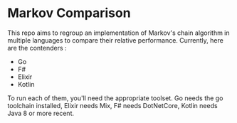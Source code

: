 # Markov Comparison

This repo aims to regroup an implementation of Markov's chain algorithm in multiple languages to compare their relative performance. Currently, here are the contenders :
- Go
- F#
- Elixir
- Kotlin

To run each of them, you'll need the appropriate toolset. Go needs the go toolchain installed, Elixir needs Mix, F# needs DotNetCore, Kotlin needs Java 8 or more recent.
